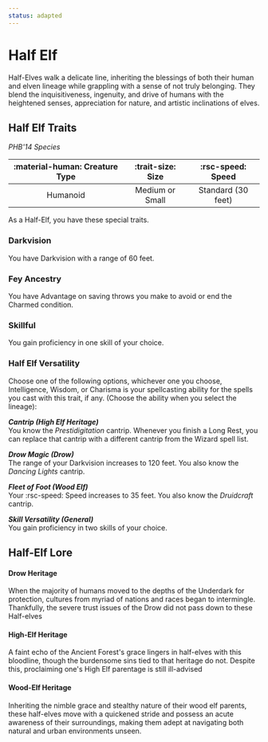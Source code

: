 ```yaml
---
status: adapted
---
```


# Half Elf

Half-Elves walk a delicate line, inheriting the blessings of both their human and elven lineage while grappling with a sense of not truly belonging. They blend the inquisitiveness, ingenuity, and drive of humans with the heightened senses, appreciation for nature, and artistic inclinations of elves.

## Half Elf Traits

*PHB'14 Species*

| :material-human: Creature Type | :trait-size: Size | :rsc-speed: Speed |
|:-:|:-:|:-:|
| Humanoid | Medium or Small | Standard (30 feet) |

As a Half-Elf, you have these special traits.

### Darkvision

You have Darkvision with a range of 60 feet.

### Fey Ancestry

You have Advantage on saving throws you make to avoid or end the Charmed condition.

### Skillful

You gain proficiency in one skill of your choice.

### Half Elf Versatility

Choose one of the following options, whichever one you choose, Intelligence, Wisdom, or Charisma is your spellcasting ability for the spells you cast with this trait, if any. (Choose the ability when you select the lineage):

***Cantrip (High Elf Heritage)***  
You know the *Prestidigitation* cantrip. Whenever you finish a Long Rest, you can replace that cantrip with a different cantrip from the Wizard spell list.

***Drow Magic (Drow)***  
The range of your Darkvision increases to 120 feet. You also know the *Dancing Lights* cantrip.

***Fleet of Foot (Wood Elf)***  
Your :rsc-speed: Speed increases to 35 feet. You also know the *Druidcraft* cantrip. 

***Skill Versatility (General)***  
You gain proficiency in two skills of your choice.

## Half-Elf Lore

#### Drow Heritage

When the majority of humans moved to the depths of the Underdark for protection, cultures from myriad of nations and races began to intermingle. Thankfully, the severe trust issues of the Drow did not pass down to these Half-elves

#### High-Elf Heritage

A faint echo of the Ancient Forest's grace lingers in half-elves with this bloodline, though the burdensome sins tied to that heritage do not. Despite this, proclaiming one's High Elf parentage is still ill-advised

#### Wood-Elf Heritage

Inheriting the nimble grace and stealthy nature of their wood elf parents, these half-elves move with a quickened stride and possess an acute awareness of their surroundings, making them adept at navigating both natural and urban environments unseen.